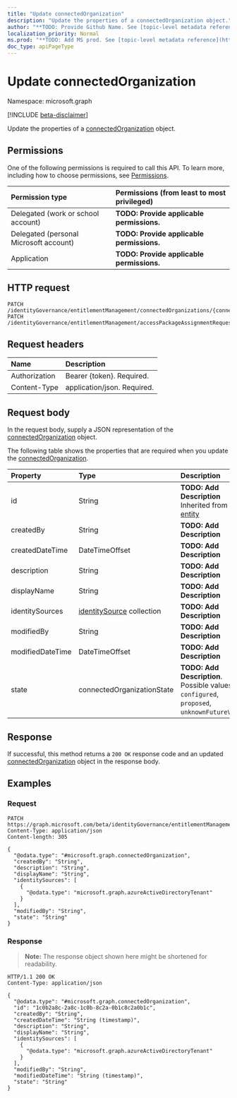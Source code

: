 ```yaml
---
title: "Update connectedOrganization"
description: "Update the properties of a connectedOrganization object."
author: "**TODO: Provide Github Name. See [topic-level metadata reference](https://msgo.azurewebsites.net/add/document/guidelines/metadata.html#topic-level-metadata)**"
localization_priority: Normal
ms.prod: "**TODO: Add MS prod. See [topic-level metadata reference](https://msgo.azurewebsites.net/add/document/guidelines/metadata.html#topic-level-metadata)**"
doc_type: apiPageType
---
```


# Update connectedOrganization
Namespace: microsoft.graph

[!INCLUDE [beta-disclaimer](../../includes/beta-disclaimer.md)]

Update the properties of a [connectedOrganization](../resources/connectedorganization.md) object.

## Permissions
One of the following permissions is required to call this API. To learn more, including how to choose permissions, see [Permissions](/graph/permissions-reference).

|Permission type|Permissions (from least to most privileged)|
|:---|:---|
|Delegated (work or school account)|**TODO: Provide applicable permissions.**|
|Delegated (personal Microsoft account)|**TODO: Provide applicable permissions.**|
|Application|**TODO: Provide applicable permissions.**|

## HTTP request

<!-- {
  "blockType": "ignored"
}
-->
``` http
PATCH /identityGovernance/entitlementManagement/connectedOrganizations/{connectedOrganizationId}
PATCH /identityGovernance/entitlementManagement/accessPackageAssignmentRequests/{accessPackageAssignmentRequestId}/accessPackageAssignment/accessPackageAssignmentResourceRoles/{accessPackageAssignmentResourceRoleId}/accessPackageSubject/connectedOrganization
```

## Request headers
|Name|Description|
|:---|:---|
|Authorization|Bearer {token}. Required.|
|Content-Type|application/json. Required.|

## Request body
In the request body, supply a JSON representation of the [connectedOrganization](../resources/connectedorganization.md) object.

The following table shows the properties that are required when you update the [connectedOrganization](../resources/connectedorganization.md).

|Property|Type|Description|
|:---|:---|:---|
|id|String|**TODO: Add Description** Inherited from [entity](../resources/entity.md)|
|createdBy|String|**TODO: Add Description**|
|createdDateTime|DateTimeOffset|**TODO: Add Description**|
|description|String|**TODO: Add Description**|
|displayName|String|**TODO: Add Description**|
|identitySources|[identitySource](../resources/identitysource.md) collection|**TODO: Add Description**|
|modifiedBy|String|**TODO: Add Description**|
|modifiedDateTime|DateTimeOffset|**TODO: Add Description**|
|state|connectedOrganizationState|**TODO: Add Description**. Possible values are: `configured`, `proposed`, `unknownFutureValue`.|



## Response

If successful, this method returns a `200 OK` response code and an updated [connectedOrganization](../resources/connectedorganization.md) object in the response body.

## Examples

### Request
<!-- {
  "blockType": "request",
  "name": "update_connectedorganization"
}
-->
``` http
PATCH https://graph.microsoft.com/beta/identityGovernance/entitlementManagement/connectedOrganizations/{connectedOrganizationId}
Content-Type: application/json
Content-length: 305

{
  "@odata.type": "#microsoft.graph.connectedOrganization",
  "createdBy": "String",
  "description": "String",
  "displayName": "String",
  "identitySources": [
    {
      "@odata.type": "microsoft.graph.azureActiveDirectoryTenant"
    }
  ],
  "modifiedBy": "String",
  "state": "String"
}
```


### Response
>**Note:** The response object shown here might be shortened for readability.
<!-- {
  "blockType": "response",
  "truncated": true
}
-->
``` http
HTTP/1.1 200 OK
Content-Type: application/json

{
  "@odata.type": "#microsoft.graph.connectedOrganization",
  "id": "1c0b2a8c-2a8c-1c0b-8c2a-0b1c8c2a0b1c",
  "createdBy": "String",
  "createdDateTime": "String (timestamp)",
  "description": "String",
  "displayName": "String",
  "identitySources": [
    {
      "@odata.type": "microsoft.graph.azureActiveDirectoryTenant"
    }
  ],
  "modifiedBy": "String",
  "modifiedDateTime": "String (timestamp)",
  "state": "String"
}
```

